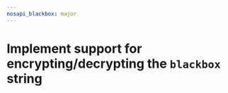 ```yaml
---
nosapi_blackbox: major
---
```


# Implement support for encrypting/decrypting the `blackbox` string
